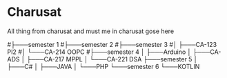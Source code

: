 # Charusat
All thing from charusat and must me in charusat gose here

#├───semester 1
#├───semester 2
#├───semester 3
#│   ├───CA-123 PI2
#│   └───CA-214 OOPC
#├───semester 4
│   ├───Arduino
│   ├───CA-       ADS
│   ├───CA-217 MPPL
│   └───CA-221 DSA
├───semester 5
│   ├───C#
│   ├───JAVA
│   └───PHP
└───semester 6
    └───KOTLIN
